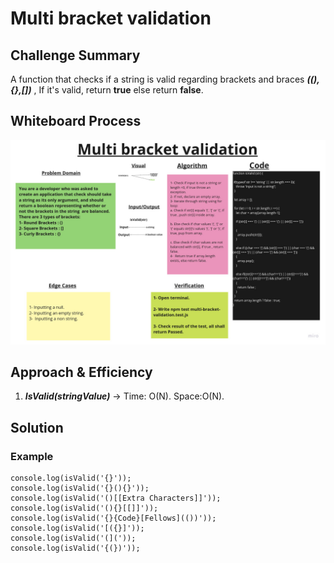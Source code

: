 # Multi bracket validation

## Challenge Summary

A function that checks if a string is valid regarding brackets and braces ***((),{},[])*** , If it's valid, return **true** else return **false**.

## Whiteboard Process

![Whiteboard](./Multi-bracket-validation-whitebpard.jpg)

## Approach & Efficiency

1. ***IsValid(stringValue)*** ->  Time: O(N).
                                  Space:O(N).

## Solution

### Example

    console.log(isValid('{}'));
    console.log(isValid('{}(){}'));
    console.log(isValid('()[[Extra Characters]]'));
    console.log(isValid('(){}[[]]'));
    console.log(isValid('{}{Code}[Fellows](())'));
    console.log(isValid('[({}]'));
    console.log(isValid('(]('));
    console.log(isValid('{(})'));
